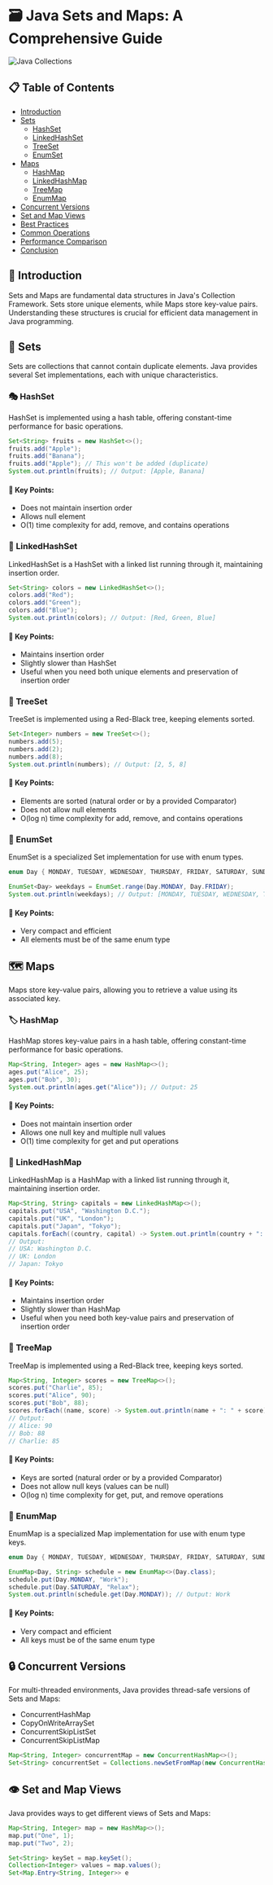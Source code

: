 # 🗃️ Java Sets and Maps: A Comprehensive Guide

![Java Collections](https://img.shields.io/badge/Java-Collections-orange?style=for-the-badge&logo=java)

## 📋 Table of Contents
- [Introduction](#-introduction)
- [Sets](#-sets)
  - [HashSet](#-hashset)
  - [LinkedHashSet](#-linkedhashset)
  - [TreeSet](#-treeset)
  - [EnumSet](#-enumset)
- [Maps](#-maps)
  - [HashMap](#-hashmap)
  - [LinkedHashMap](#-linkedhashmap)
  - [TreeMap](#-treemap)
  - [EnumMap](#-enummap)
- [Concurrent Versions](#-concurrent-versions)
- [Set and Map Views](#-set-and-map-views)
- [Best Practices](#-best-practices)
- [Common Operations](#-common-operations)
- [Performance Comparison](#-performance-comparison)
- [Conclusion](#-conclusion)

## 🌟 Introduction

Sets and Maps are fundamental data structures in Java's Collection Framework. Sets store unique elements, while Maps store key-value pairs. Understanding these structures is crucial for efficient data management in Java programming.

## 🧺 Sets

Sets are collections that cannot contain duplicate elements. Java provides several Set implementations, each with unique characteristics.

### 🎭 HashSet

HashSet is implemented using a hash table, offering constant-time performance for basic operations.

```java
Set<String> fruits = new HashSet<>();
fruits.add("Apple");
fruits.add("Banana");
fruits.add("Apple"); // This won't be added (duplicate)
System.out.println(fruits); // Output: [Apple, Banana]
```

#### 🔑 Key Points:
- Does not maintain insertion order
- Allows null element
- O(1) time complexity for add, remove, and contains operations

### 🔗 LinkedHashSet

LinkedHashSet is a HashSet with a linked list running through it, maintaining insertion order.

```java
Set<String> colors = new LinkedHashSet<>();
colors.add("Red");
colors.add("Green");
colors.add("Blue");
System.out.println(colors); // Output: [Red, Green, Blue]
```

#### 🔑 Key Points:
- Maintains insertion order
- Slightly slower than HashSet
- Useful when you need both unique elements and preservation of insertion order

### 🌳 TreeSet

TreeSet is implemented using a Red-Black tree, keeping elements sorted.

```java
Set<Integer> numbers = new TreeSet<>();
numbers.add(5);
numbers.add(2);
numbers.add(8);
System.out.println(numbers); // Output: [2, 5, 8]
```

#### 🔑 Key Points:
- Elements are sorted (natural order or by a provided Comparator)
- Does not allow null elements
- O(log n) time complexity for add, remove, and contains operations

### 🚩 EnumSet

EnumSet is a specialized Set implementation for use with enum types.

```java
enum Day { MONDAY, TUESDAY, WEDNESDAY, THURSDAY, FRIDAY, SATURDAY, SUNDAY }

EnumSet<Day> weekdays = EnumSet.range(Day.MONDAY, Day.FRIDAY);
System.out.println(weekdays); // Output: [MONDAY, TUESDAY, WEDNESDAY, THURSDAY, FRIDAY]
```

#### 🔑 Key Points:
- Very compact and efficient
- All elements must be of the same enum type

## 🗺️ Maps

Maps store key-value pairs, allowing you to retrieve a value using its associated key.

### 🏷️ HashMap

HashMap stores key-value pairs in a hash table, offering constant-time performance for basic operations.

```java
Map<String, Integer> ages = new HashMap<>();
ages.put("Alice", 25);
ages.put("Bob", 30);
System.out.println(ages.get("Alice")); // Output: 25
```

#### 🔑 Key Points:
- Does not maintain insertion order
- Allows one null key and multiple null values
- O(1) time complexity for get and put operations

### 🔗 LinkedHashMap

LinkedHashMap is a HashMap with a linked list running through it, maintaining insertion order.

```java
Map<String, String> capitals = new LinkedHashMap<>();
capitals.put("USA", "Washington D.C.");
capitals.put("UK", "London");
capitals.put("Japan", "Tokyo");
capitals.forEach((country, capital) -> System.out.println(country + ": " + capital));
// Output:
// USA: Washington D.C.
// UK: London
// Japan: Tokyo
```

#### 🔑 Key Points:
- Maintains insertion order
- Slightly slower than HashMap
- Useful when you need both key-value pairs and preservation of insertion order

### 🌳 TreeMap

TreeMap is implemented using a Red-Black tree, keeping keys sorted.

```java
Map<String, Integer> scores = new TreeMap<>();
scores.put("Charlie", 85);
scores.put("Alice", 90);
scores.put("Bob", 88);
scores.forEach((name, score) -> System.out.println(name + ": " + score));
// Output:
// Alice: 90
// Bob: 88
// Charlie: 85
```

#### 🔑 Key Points:
- Keys are sorted (natural order or by a provided Comparator)
- Does not allow null keys (values can be null)
- O(log n) time complexity for get, put, and remove operations

### 🚩 EnumMap

EnumMap is a specialized Map implementation for use with enum type keys.

```java
enum Day { MONDAY, TUESDAY, WEDNESDAY, THURSDAY, FRIDAY, SATURDAY, SUNDAY }

EnumMap<Day, String> schedule = new EnumMap<>(Day.class);
schedule.put(Day.MONDAY, "Work");
schedule.put(Day.SATURDAY, "Relax");
System.out.println(schedule.get(Day.MONDAY)); // Output: Work
```

#### 🔑 Key Points:
- Very compact and efficient
- All keys must be of the same enum type

## 🔒 Concurrent Versions

For multi-threaded environments, Java provides thread-safe versions of Sets and Maps:

- ConcurrentHashMap
- CopyOnWriteArraySet
- ConcurrentSkipListSet
- ConcurrentSkipListMap

```java
Map<String, Integer> concurrentMap = new ConcurrentHashMap<>();
Set<String> concurrentSet = Collections.newSetFromMap(new ConcurrentHashMap<>());
```

## 👁️ Set and Map Views

Java provides ways to get different views of Sets and Maps:

```java
Map<String, Integer> map = new HashMap<>();
map.put("One", 1);
map.put("Two", 2);

Set<String> keySet = map.keySet();
Collection<Integer> values = map.values();
Set<Map.Entry<String, Integer>> e

